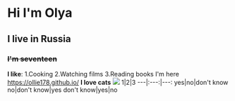 # **Hi I'm Olya**
## I live in Russia ##
### ~~I'm seventeen~~
**I like**:
1.Cooking
 2.Watching films
  3.Reading books
I'm here <https://ollie178.github.io/>
**I love cats**
![](https://urbanark.nz/site/assets/files/1194/cat_alert_-hehaden.800x0-u0i1s1q90f1.jpg)
1|2|3
---|:---:|---:
yes|no|don't know
no|don't know|yes
don't know|yes|no


